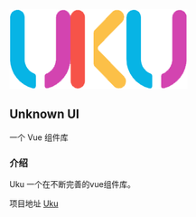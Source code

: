 <div class="uku-doc-card">
  <div class="uku-doc-intro">
    <img src="../src/assets/uku.png">
    <h2>Unknown UI</h2>
    <p>一个 Vue 组件库</p>
  </div>
</div>


<div class="uku-doc-card">

### 介绍

Uku 一个在不断完善的vue组件库。

项目地址 [Uku](https://github.com/cq-zz/uku-vue3)

</div>